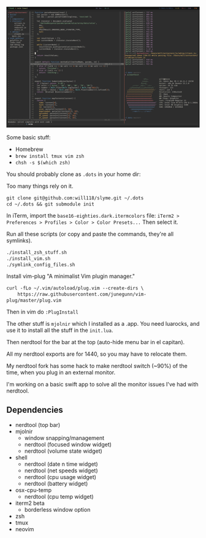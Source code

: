 ![Img](/screenshots/ss.png "Sample screenshot")

Some basic stuff:
  - Homebrew
  - `brew install tmux vim zsh`
  - `chsh -s $(which zsh)`

You should probably clone as `.dots` in your home dir:

Too many things rely on it.

```
git clone git@github.com:will118/slyme.git ~/.dots
cd ~/.dots && git submodule init
```

In iTerm, import the `base16-eighties.dark.itermcolors` file:
`iTerm2 > Preferences > Profiles > Color > Color Presets...`
Then select it.

Run all these scripts (or copy and paste the commands, they're all symlinks).
```
./install_zsh_stuff.sh
./install_vim.sh
./symlink_config_files.sh
```

Install vim-plug "A minimalist Vim plugin manager."
```
curl -fLo ~/.vim/autoload/plug.vim --create-dirs \
    https://raw.githubusercontent.com/junegunn/vim-plug/master/plug.vim
```

Then in vim do `:PlugInstall`

The other stuff is `mjolnir` which I installed as a .app.
You need luarocks, and use it to install all the stuff in the `init.lua`.

Then nerdtool for the bar at the top (auto-hide menu bar in el capitan).

All my nerdtool exports are for 1440, so you may have to relocate them.

My nerdtool fork has some hack to make nerdtool switch (~90%) of the time, when
you plug in an external monitor.

I'm working on a basic swift app to solve all the monitor issues I've had with nerdtool.

## Dependencies

- nerdtool (top bar)
- mjolnir
  - window snapping/management
  - nerdtool (focused window widget)
  - nerdtool (volume state widget)
- shell
  - nerdtool (date n time widget)
  - nerdtool (net speeds widget)
  - nerdtool (cpu usage widget)
  - nerdtool (battery widget)
- osx-cpu-temp
  - nerdtool (cpu temp widget)
- iterm2 beta
  - borderless window option
- zsh
- tmux
- neovim
